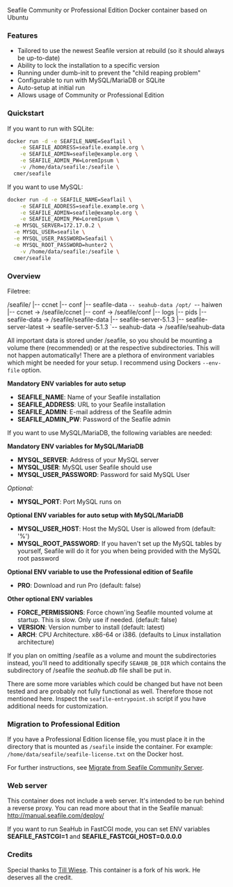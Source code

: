 Seafile Community or Professional Edition Docker container based on Ubuntu

### Features

* Tailored to use the newest Seafile version at rebuild (so it should always be up-to-date)
* Ability to lock the installation to a specific version
* Running under dumb-init to prevent the "child reaping problem"
* Configurable to run with MySQL/MariaDB or SQLite
* Auto-setup at initial run
* Allows usage of Community or Professional Edition

### Quickstart

If you want to run with SQLite:
```bash
docker run -d -e SEAFILE_NAME=Seaflail \
    -e SEAFILE_ADDRESS=seafile.example.org \
    -e SEAFILE_ADMIN=seafile@example.org \
    -e SEAFILE_ADMIN_PW=LoremIpsum \
    -v /home/data/seafile:/seafile \
  cmer/seafile
```
If you want to use MySQL:
```bash
docker run -d -e SEAFILE_NAME=Seaflail \
    -e SEAFILE_ADDRESS=seafile.example.org \
    -e SEAFILE_ADMIN=seafile@example.org \
    -e SEAFILE_ADMIN_PW=LoremIpsum \
  -e MYSQL_SERVER=172.17.0.2 \
  -e MYSQL_USER=seafile \
  -e MYSQL_USER_PASSWORD=Seafail \
  -e MYSQL_ROOT_PASSWORD=hunter2 \
    -v /home/data/seafile:/seafile \
  cmer/seafile
```

### Overview

Filetree:

/seafile/
|-- ccnet
|-- conf
|-- seafile-data
`-- seahub-data
/opt/
`-- haiwen
    |-- ccnet -> /seafile/ccnet
    |-- conf -> /seafile/conf
    |-- logs
    |-- pids
    |-- seafile-data -> /seafile/seafile-data
    |-- seafile-server-5.1.3
    |-- seafile-server-latest -> seafile-server-5.1.3
    `-- seahub-data -> /seafile/seahub-data

All important data is stored under /seafile, so you should be mounting a volume there (recommended) or at the respective subdirectories. This will not happen automatically!
There are a plethora of environment variables which might be needed for your setup. I recommend using Dockers `--env-file` option.

**Mandatory ENV variables for auto setup**

* **SEAFILE_NAME**: Name of your Seafile installation
* **SEAFILE_ADDRESS**: URL to your Seafile installation
* **SEAFILE_ADMIN**: E-mail address of the Seafile admin
* **SEAFILE_ADMIN_PW**: Password of the Seafile admin

If you want to use MySQL/MariaDB, the following variables are needed:

**Mandatory ENV variables for MySQL/MariaDB**

* **MYSQL_SERVER**: Address of your MySQL server
* **MYSQL_USER**: MySQL user Seafile should use
* **MYSQL_USER_PASSWORD**: Password for said MySQL User

*Optional:*
* **MYSQL_PORT**: Port MySQL runs on

**Optional ENV variables for auto setup with MySQL/MariaDB**
* **MYSQL_USER_HOST**: Host the MySQL User is allowed from (default: '%')
* **MYSQL_ROOT_PASSWORD**: If you haven't set up the MySQL tables by yourself, Seafile will do it for you when being provided with the MySQL root password

**Optional ENV variable to use the Professional edition of Seafile**
* **PRO**: Download and run Pro (default: false)

**Other optional ENV variables**
* **FORCE_PERMISSIONS**: Force chown'ing Seafile mounted volume at startup. This is slow. Only use if needed. (default: false)
* **VERSION**: Version number to install (default: latest)
* **ARCH**: CPU Architecture. x86-64 or i386. (defaults to Linux installation architecture)

If you plan on omitting /seafile as a volume and mount the subdirectories instead, you'll need to additionally specify `SEAHUB_DB_DIR` which contains the subdirectory of /seafile the *seahub.db* file shall be put in.

There are some more variables which could be changed but have not been tested and are probably not fully functional as well. Therefore those not mentioned here. Inspect the `seafile-entrypoint.sh` script if you have additional needs for customization.

### Migration to Professional Edition
If you have a Professional Edition license file, you must place it in the directory that is mounted as `/seafile` inside the container. For example: `/home/data/seafile/seafile-license.txt` on the Docker host.

For further instructions, see [Migrate from Seafile Community Server](https://manual.seafile.com/deploy_pro/migrate_from_seafile_community_server.html).

### Web server
This container does not include a web server. It's intended to be run behind a reverse proxy. You can read more about that in the Seafile manual: http://manual.seafile.com/deploy/

If you want to run SeaHub in FastCGI mode, you can set ENV variables **SEAFILE_FASTCGI=1** and **SEAFILE_FASTCGI_HOST=0.0.0.0**

### Credits

Special thanks to [Till Wiese](https://github.com/m3adow). This container is a fork of his work. He deserves all the credit.
